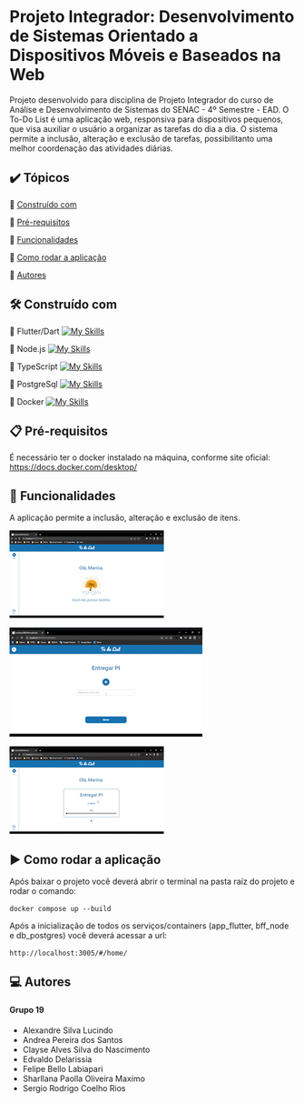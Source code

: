 
# Projeto Integrador: Desenvolvimento de Sistemas Orientado a Dispositivos Móveis e Baseados na Web

Projeto desenvolvido para disciplina de Projeto Integrador do curso de Análise e Desenvolvimento de Sistemas do SENAC - 4º Semestre - EAD.
O To-Do List é uma aplicação web, responsiva para dispositivos pequenos, que visa auxiliar o usuário a organizar as tarefas do dia a dia.
O sistema permite a inclusão, alteração e exclusão de tarefas, possibilitanto uma melhor coordenação das atividades diárias.

## ✔️ Tópicos
📍 [Construído com](#construído-com)

📍 [Pré-requisitos](#pré-requisitos)

📍 [Funcionalidades](#funcionalidades)

📍 [Como rodar a aplicação](#como-rodar-a-aplicação)

📍 [Autores](#autores)

## 🛠️ Construído com
🔹 Flutter/Dart [![My Skills](https://skillicons.dev/icons?i=dart,flutter&theme=light )](https://skillicons.dev)

🔹 Node.js
[![My Skills](https://skillicons.dev/icons?i=nodejs&theme=light )](https://skillicons.dev)

🔹 TypeScript
[![My Skills](https://skillicons.dev/icons?i=typescript&theme=light )](https://skillicons.dev)

🔹 PostgreSql
[![My Skills](https://skillicons.dev/icons?i=postgres&theme=light )](https://skillicons.dev)

🔹 Docker
[![My Skills](https://skillicons.dev/icons?i=docker)](https://skillicons.dev)

## 📋 Pré-requisitos
É necessário ter o docker instalado na máquina, conforme site oficial: https://docs.docker.com/desktop/

## 🔨 Funcionalidades
A aplicação permite a inclusão, alteração e exclusão de itens.

![](img/add_tarefa.gif)

![](img/add_item.gif)

![](img/editar_item.gif)


## ▶️ Como rodar a aplicação
Após baixar o projeto você deverá abrir o terminal na pasta raíz do projeto e rodar o comando:

```
docker compose up --build
```

Após a inicialização de todos os serviços/containers (app_flutter, bff_node e db_postgres) você deverá acessar a url:

```
http://localhost:3005/#/home/
```

## 💻 Autores
#### Grupo 19
- Alexandre Silva Lucindo
- Andrea Pereira dos Santos
- Clayse Alves Silva do Nascimento
- Edvaldo Delarissia
- Felipe Bello Labiapari
- Sharllana Paolla Oliveira Maximo
- Sergio Rodrigo Coelho Rios